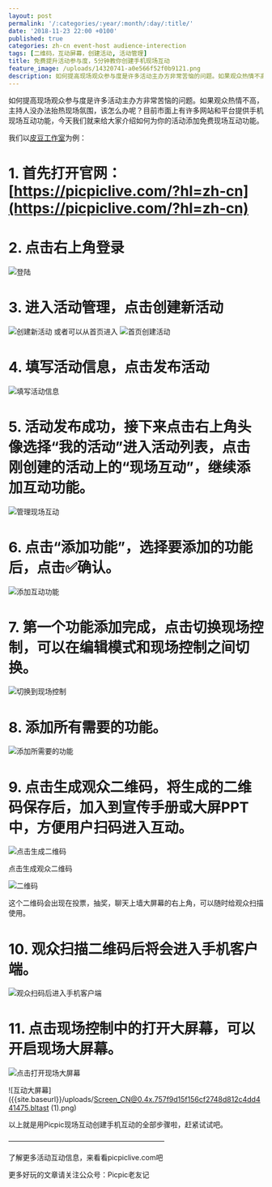 ```yaml
---
layout: post
permalink: '/:categories/:year/:month/:day/:title/'
date: '2018-11-23 22:00 +0100'
published: true
categories: zh-cn event-host audience-interection
tags: [二维码，互动屏幕，创建活动, 活动管理]
title: 免费提升活动参与度，5分钟教你创建手机现场互动
feature_image: /uploads/14320741-a0e566f52f0b9121.png
description: 如何提高现场观众参与度是许多活动主办方非常苦恼的问题。如果观众热情不高，主持人没办法抬热现场氛围，该怎么办呢？目前市面上有许多网站和平台提供手机现场互动功能，今天我们就来给大家介绍如何为你的活动添加免费现场互动功能。
---
```

如何提高现场观众参与度是许多活动主办方非常苦恼的问题。如果观众热情不高，主持人没办法抬热现场氛围，该怎么办呢？目前市面上有许多网站和平台提供手机现场互动功能，今天我们就来给大家介绍如何为你的活动添加免费现场互动功能。

我们以[皮豆工作室](https://picpiclive.com)为例：

# 1. 首先打开官网：[https://picpiclive.com/?hl=zh-cn](https://picpiclive.com/?hl=zh-cn)


# 2. 点击右上角登录

![登陆]({{site.baseurl}}/uploads/14320741-a0e566f52f0b9121.png)


# 3. 进入活动管理，点击创建新活动

![创建新活动]({{site.baseurl}}/uploads/WechatIMG57.png)
或者可以从首页进入
![首页创建活动]({{site.baseurl}}/uploads/download.png)


# 4. 填写活动信息，点击发布活动

![填写活动信息]({{site.baseurl}}/uploads/14320741-96799ce82a28f465.png)


# 5. 活动发布成功，接下来点击右上角头像选择“我的活动”进入活动列表，点击刚创建的活动上的“现场互动”，继续添加互动功能。

![管理现场互动]({{site.baseurl}}/uploads/14320741-e40b1c3bda7abc24.png)


# 6. 点击“添加功能”，选择要添加的功能后，点击✅确认。

![添加互动功能]({{site.baseurl}}/uploads/14320741-7b02e0b7bfa63d6f.png)


# 7. 第一个功能添加完成，点击切换现场控制，可以在编辑模式和现场控制之间切换。

![切换到现场控制]({{site.baseurl}}/uploads/14320741-e869a4b3d6c9c321.png)


# 8. 添加所有需要的功能。

![添加所需要的功能]({{site.baseurl}}/uploads/14320741-01591c45146677a9.png)


# 9. 点击生成观众二维码，将生成的二维码保存后，加入到宣传手册或大屏PPT中，方便用户扫码进入互动。
![点击生成二维码]({{site.baseurl}}/uploads/14320741-b35d299218d94e4c.png)

点击生成观众二维码

![二维码]({{site.baseurl}}/uploads/14320741-4b3e1de9e41ae208.png)

这个二维码会出现在投票，抽奖，聊天上墙大屏幕的右上角，可以随时给观众扫描使用。


# 10. 观众扫描二维码后将会进入手机客户端。

![观众扫码后进入手机客户端]({{site.baseurl}}/uploads/14320741-fce87feb7d55aa0f.png)



# 11. 点击现场控制中的打开大屏幕，可以开启现场大屏幕。

![点击打开现场大屏幕]({{site.baseurl}}/uploads/14320741-25845c2ec24eea27.png)

![互动大屏幕]({{site.baseurl}}/uploads/Screen_CN@0.4x.757f9d15f156cf2748d812c4dd441475.bltast (1).png)

以上就是用Picpic现场互动创建手机互动的全部步骤啦，赶紧试试吧。


——————————————————————

了解更多活动互动信息，来看看picpiclive.com吧

更多好玩的文章请关注公众号：Picpic老友记
